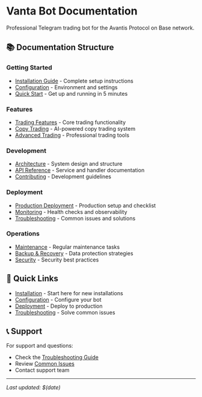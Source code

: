 # Vanta Bot Documentation

Professional Telegram trading bot for the Avantis Protocol on Base network.

## 📚 Documentation Structure

### Getting Started
- [Installation Guide](installation.md) - Complete setup instructions
- [Configuration](configuration.md) - Environment and settings
- [Quick Start](quick-start.md) - Get up and running in 5 minutes

### Features
- [Trading Features](trading.md) - Core trading functionality
- [Copy Trading](copy-trading.md) - AI-powered copy trading system
- [Advanced Trading](advanced-trading.md) - Professional trading tools

### Development
- [Architecture](architecture.md) - System design and structure
- [API Reference](api-reference.md) - Service and handler documentation
- [Contributing](contributing.md) - Development guidelines

### Deployment
- [Production Deployment](deployment.md) - Production setup and checklist
- [Monitoring](monitoring.md) - Health checks and observability
- [Troubleshooting](troubleshooting.md) - Common issues and solutions

### Operations
- [Maintenance](maintenance.md) - Regular maintenance tasks
- [Backup & Recovery](backup-recovery.md) - Data protection strategies
- [Security](security.md) - Security best practices

## 🚀 Quick Links

- [Installation](installation.md) - Start here for new installations
- [Configuration](configuration.md) - Configure your bot
- [Deployment](deployment.md) - Deploy to production
- [Troubleshooting](troubleshooting.md) - Solve common issues

## 📞 Support

For support and questions:
- Check the [Troubleshooting Guide](troubleshooting.md)
- Review [Common Issues](troubleshooting.md#common-issues)
- Contact support team

---

*Last updated: $(date)*